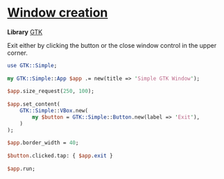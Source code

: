 [1]: http://rosettacode.org/wiki/Window_creation

# [Window creation][1]

**Library** [GTK](https://github.com/perl6/gtk-simple)



Exit either by clicking the button or the close window control in the upper corner.

```perl
use GTK::Simple;
 
my GTK::Simple::App $app .= new(title => 'Simple GTK Window');
 
$app.size_request(250, 100);
 
$app.set_content(
    GTK::Simple::VBox.new(
        my $button = GTK::Simple::Button.new(label => 'Exit'),
    )
);
 
$app.border_width = 40;
 
$button.clicked.tap: { $app.exit }
 
$app.run;
```